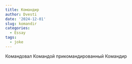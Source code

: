 ```yaml
---
title: Командир
author: Dvesti
date: '2024-12-01'
slug: komandir
categories:
  - Essay
tags:
  - joke
---
```


Командовал Командой прикомандированный Командир  
